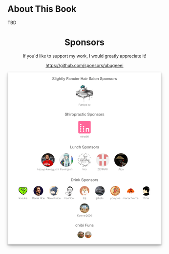 # About This Book

TBD

<div align="center">

# Sponsors

If you'd like to support my work, I would greatly appreciate it!

https://github.com/sponsors/ubugeeei

<img src="https://raw.githubusercontent.com/ubugeeei/sponsors/main/sponsors.png" alt="ubugeeei's sponsors" />

</div>

<style scoped>
img {
  box-shadow: rgba(0, 0, 0, 0.4) 0px 2px 4px, rgba(0, 0, 0, 0.3) 0px 7px 13px -3px, rgba(0, 0, 0, 0.2) 0px -3px 0px inset;
}
</style>
